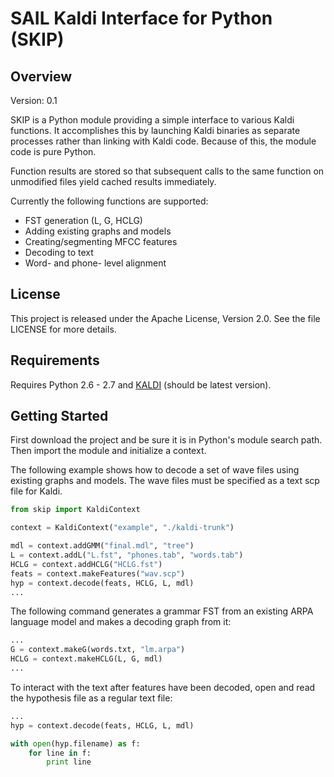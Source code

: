 SAIL Kaldi Interface for Python (SKIP)
====



Overview
----
Version: 0.1

SKIP is a Python module providing a simple interface to various
Kaldi functions. It accomplishes this by launching Kaldi binaries
as separate processes rather than linking with Kaldi
code. Because of this, the module code is pure Python.

Function results are stored so that subsequent calls to the same
function on unmodified files yield cached results immediately.


Currently the following functions are supported:

* FST generation (L, G, HCLG)
* Adding existing graphs and models
* Creating/segmenting MFCC features
* Decoding to text
* Word- and phone- level alignment



License
----
This project is released under the Apache License, Version 2.0.
See the file LICENSE for more details.



Requirements
----
Requires Python 2.6 - 2.7 and [KALDI](http://kaldi.sourceforge.net/) (should be
latest version).




Getting Started
----
First download the project and be sure it is in Python's module search path.
Then import the module and initialize a context.

The following example shows how to decode a set of wave files using existing graphs and models. The wave files must be specified as a text scp file for Kaldi.


```python
from skip import KaldiContext

context = KaldiContext("example", "./kaldi-trunk")

mdl = context.addGMM("final.mdl", "tree")
L = context.addL("L.fst", "phones.tab", "words.tab")
HCLG = context.addHCLG("HCLG.fst")
feats = context.makeFeatures("wav.scp")
hyp = context.decode(feats, HCLG, L, mdl)
...
```


The following command generates a grammar FST from an existing ARPA language model
and makes a decoding graph from it:


```python
...
G = context.makeG(words.txt, "lm.arpa")
HCLG = context.makeHCLG(L, G, mdl)
...
```



To interact with the text after features have been decoded, open and read the hypothesis file as a regular text file:


```python
...
hyp = context.decode(feats, HCLG, L, mdl)

with open(hyp.filename) as f:
	for line in f:
		print line

```


